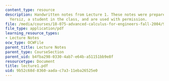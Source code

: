 ```yaml
---
content_type: resource
description: Handwritten notes from Lecture 1. These notes were prepared by Melike
  Yersiz, a student in the class, and are used with permission.
file: /media/courses/18-075-advanced-calculus-for-engineers-fall-2004/9b52c68d8360aadac7a311eba26525e0_lecture1.pdf
file_type: application/pdf
learning_resource_types:
- Lecture Notes
ocw_type: OCWFile
parent_title: Lecture Notes
parent_type: CourseSection
parent_uid: b4fba298-0330-4ab7-e64b-a51151bb9e8f
resourcetype: Document
title: lecture1.pdf
uid: 9b52c68d-8360-aada-c7a3-11eba26525e0
---
```

